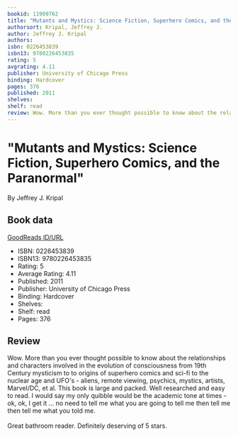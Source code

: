 ```yaml
---
bookid: 11909762
title: "Mutants and Mystics: Science Fiction, Superhero Comics, and the Paranormal"
authorsort: Kripal, Jeffrey J.
author: Jeffrey J. Kripal
authors: 
isbn: 0226453839
isbn13: 9780226453835
rating: 5
avgrating: 4.11
publisher: University of Chicago Press
binding: Hardcover
pages: 376
published: 2011
shelves: 
shelf: read
review: Wow. More than you ever thought possible to know about the relationships and characters involved in the evolution of consciousness from 19th Century mysticism to to origins of superhero comics and sci-fi to the nuclear age and UFO's - aliens, remote viewing, psychics, mystics, artists, Marvel/DC, et al. This book is large and packed. Well researched and easy to read. I would say my only quibble would be the academic tone at times - ok, ok, I get it ... no need to tell me what you are going to tell me then tell me then tell me what you told me.<br/><br/>Great bathroom reader. Definitely deserving of 5 stars.
---
```


# "Mutants and Mystics: Science Fiction, Superhero Comics, and the Paranormal"

By Jeffrey J. Kripal

## Book data

[GoodReads ID/URL](https://www.goodreads.com/book/show/11909762)

- ISBN: 0226453839
- ISBN13: 9780226453835
- Rating: 5
- Average Rating: 4.11
- Published: 2011
- Publisher: University of Chicago Press
- Binding: Hardcover
- Shelves: 
- Shelf: read
- Pages: 376

## Review

Wow. More than you ever thought possible to know about the relationships and characters involved in the evolution of consciousness from 19th Century mysticism to to origins of superhero comics and sci-fi to the nuclear age and UFO's - aliens, remote viewing, psychics, mystics, artists, Marvel/DC, et al. This book is large and packed. Well researched and easy to read. I would say my only quibble would be the academic tone at times - ok, ok, I get it ... no need to tell me what you are going to tell me then tell me then tell me what you told me.<br/><br/>Great bathroom reader. Definitely deserving of 5 stars.

